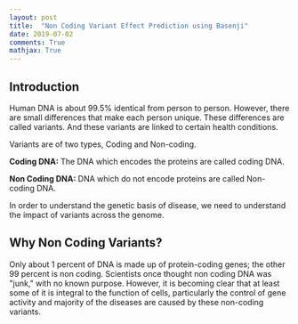 ```yaml
---
layout: post
title:  "Non Coding Variant Effect Prediction using Basenji"
date: 2019-07-02
comments: True
mathjax: True
---
```

<h2> <b> Introduction </b> </h2>
Human DNA is about 99.5% identical from person to person. However, there are small differences that make each person unique. These differences are called variants. And these variants are linked to certain health conditions.
<p>
Variants are of two types, Coding and Non-coding. 
<p>
<b>Coding DNA:</b> The DNA which encodes the proteins are called coding DNA.
  </p><p>
<b>Non Coding DNA:</b> DNA which do not encode proteins are called Non-coding DNA.</p>
<p>
In order to understand the genetic basis of disease, we need to understand the impact of variants across the genome.</p>
<p>
<h2><b>Why Non Coding Variants?</b></h2></p>
<p>
 Only about 1 percent of DNA is made up of protein-coding genes; the other 99 percent is non coding. Scientists once thought non coding DNA was "junk," with no known purpose. However, it is becoming clear that at least some of it is integral to the function of cells, particularly the control of gene activity and majority of the diseases are caused by these non-coding variants.
 </p>
 

